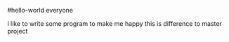 #hello-world everyone

l like to write some program to make me happy
this is difference to master project
